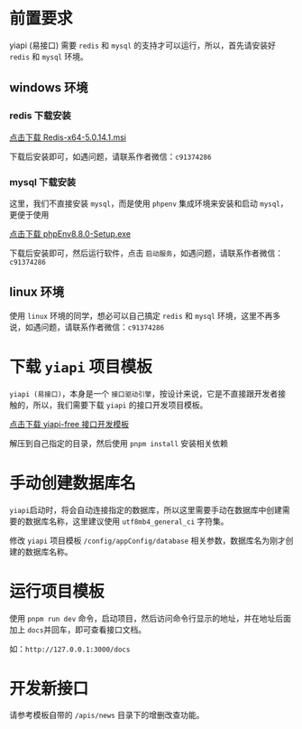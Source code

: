 # 前置要求

yiapi (易接口) 需要 `redis` 和 `mysql` 的支持才可以运行，所以，首先请安装好 `redis` 和 `mysql` 环境。

## windows 环境

### redis 下载安装

[点击下载 Redis-x64-5.0.14.1.msi](https://static.yicode.tech/softs/Redis-x64-5.0.14.1.msi)

下载后安装即可，如遇问题，请联系作者微信：`c91374286`

### mysql 下载安装

这里，我们不直接安装 `mysql`，而是使用 `phpenv` 集成环境来安装和启动 `mysql`，更便于使用

[点击下载 phpEnv8.8.0-Setup.exe](https://static.yicode.tech/softs/phpEnv8.8.0-Setup.exe)

下载后安装即可，然后运行软件，点击 `启动服务`，如遇问题，请联系作者微信：`c91374286`

## linux 环境

使用 `linux` 环境的同学，想必可以自己搞定 `redis` 和 `mysql` 环境，这里不再多说，如遇问题，请联系作者微信：`c91374286`

# 下载 `yiapi` 项目模板

`yiapi (易接口)`，本身是一个 `接口驱动引擎`，按设计来说，它是不直接跟开发者接触的，所以，我们需要下载 `yiapi` 的接口开发项目模板。

[点击下载 yiapi-free 接口开发模板](https://static.yicode.tech/softs/yiapi-free.zip)

解压到自己指定的目录，然后使用 `pnpm install` 安装相关依赖

# 手动创建数据库名

`yiapi`启动时，将会自动连接指定的数据库，所以这里需要手动在数据库中创建需要的数据库名称，这里建议使用 `utf8mb4_general_ci` 字符集。

修改 `yiapi` 项目模板 `/config/appConfig/database` 相关参数，数据库名为刚才创建的数据库名称。

# 运行项目模板

使用 `pnpm run dev` 命令，启动项目，然后访问命令行显示的地址，并在地址后面加上 `docs`并回车，即可查看接口文档。

如：`http://127.0.0.1:3000/docs`

# 开发新接口

请参考模板自带的 `/apis/news` 目录下的增删改查功能。

